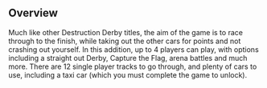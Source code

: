 ## Overview

Much like other Destruction Derby titles, the aim of the game is to race through to the finish, while taking out the other cars for points and not crashing out yourself. In this addition, up to 4 players can play, with options including a straight out Derby, Capture the Flag, arena battles and much more. There are 12 single player tracks to go through, and plenty of cars to use, including a taxi car (which you must complete the game to unlock).